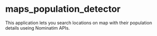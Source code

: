 # maps_population_detector
This application lets you search locations on map with their population details useing Nominatim APIs.
